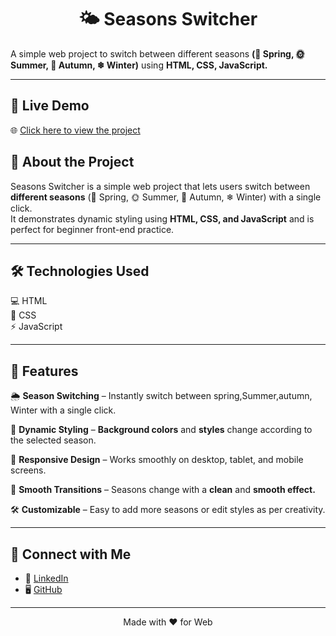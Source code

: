<h1 align="center">🌤 Seasons Switcher</h1>

A simple web project to switch between different seasons **(🌸 Spring, 🌞 Summer, 🍂 Autumn, ❄ Winter)** using **HTML, CSS, JavaScript.**

---

## 🚀 Live Demo
🌐 [Click here to view the project](https://aishwarya152.github.io/season_switcher/)


## 📖 About the Project
Seasons Switcher is a simple web project that lets users switch between **different seasons** (🌸 Spring, 🌞 Summer, 🍂 Autumn, ❄ Winter) with a single click.  
It demonstrates dynamic styling using **HTML, CSS, and JavaScript** and is perfect for beginner front-end practice. 

---

## 🛠 Technologies Used
💻 HTML   
🎨 CSS    
⚡ JavaScript

---

## 📌 Features
🌦 **Season Switching** – Instantly switch between spring,Summer,autumn, Winter  with a single click. 

🎨 **Dynamic Styling** – **Background colors** and **styles** change according to the selected season.

📱 **Responsive Design** – Works smoothly on desktop, tablet, and mobile screens.   

🔄 **Smooth Transitions** – Seasons change with a **clean** and **smooth effect.**

🛠 **Customizable** – Easy to add more seasons or edit styles as per creativity.

---

## 🔗 Connect with Me
- 💼 [LinkedIn](https://www.linkedin.com/in/aishwarya-chinagundi-21a341356)  
- 🖥 [GitHub](https://github.com/AISHWARYA152)

---
<p align="center">Made with ❤ for Web</p>
